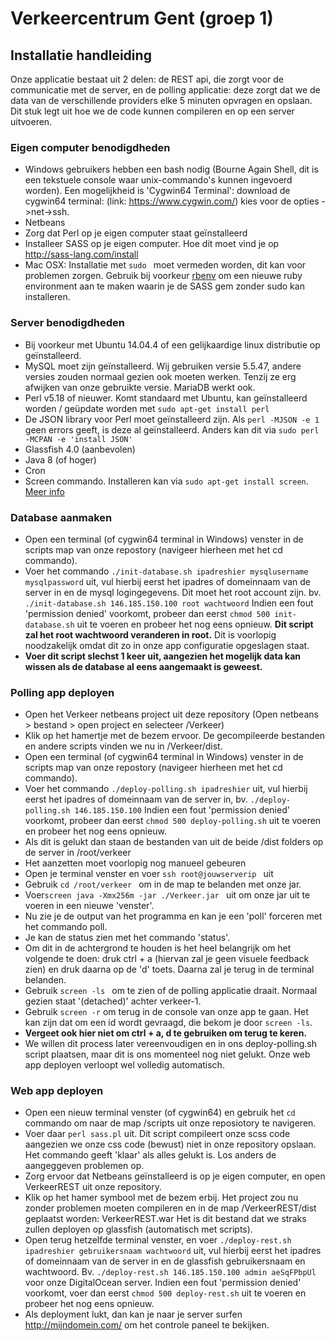 # Verkeercentrum Gent (groep 1)
## Installatie handleiding

Onze applicatie bestaat uit 2 delen: de REST api, die zorgt voor de communicatie met de server, en de polling applicatie: deze zorgt dat we de data van de verschillende providers elke 5 minuten opvragen en opslaan. Dit stuk legt uit hoe we de code kunnen compileren en op een server uitvoeren.

### Eigen computer benodigdheden

* Windows gebruikers hebben een bash nodig (Bourne Again Shell, dit is een tekstuele console waar unix-commando's kunnen ingevoerd worden).
Een mogelijkheid is 'Cygwin64 Terminal': download de cygwin64 terminal: (link: https://www.cygwin.com/) kies voor de opties ->net->ssh.
* Netbeans
* Zorg dat Perl op je eigen computer staat geïnstalleerd
* Installeer SASS op je eigen computer. Hoe dit moet vind je op http://sass-lang.com/install
* Mac OSX: Installatie met ```sudo ``` moet vermeden worden, dit kan voor problemen zorgen. Gebruik bij voorkeur [rbenv](https://github.com/rbenv/rbenv)  om een nieuwe ruby environment aan te maken waarin je de SASS gem zonder sudo kan installeren.

### Server benodigdheden
* Bij voorkeur met Ubuntu 14.04.4 of een gelijkaardige linux distributie op geïnstalleerd.
* MySQL moet zijn geïnstalleerd. Wij gebruiken versie 5.5.47, andere versies zouden normaal gezien ook moeten werken. Tenzij ze erg afwijken van onze gebruikte versie. MariaDB werkt ook.
* Perl v5.18 of nieuwer. Komt standaard met Ubuntu, kan geïnstalleerd worden / geüpdate worden met ```sudo apt-get install perl```
* De JSON library voor Perl moet geïnstalleerd zijn. Als ```perl -MJSON -e 1``` geen errors geeft, is deze al geïnstalleerd. Anders kan dit via 
  ```sudo perl -MCPAN -e 'install JSON'```
* Glassfish 4.0 (aanbevolen)
* Java 8 (of hoger)
* Cron
* Screen commando. Installeren kan via ```sudo apt-get install screen```. [Meer info](https://www.digitalocean.com/community/tutorials/how-to-install-and-use-screen-on-an-ubuntu-cloud-server)

### Database aanmaken

*  Open een terminal (of cygwin64 terminal in Windows) venster in de scripts map van onze repostory (navigeer hierheen met het cd commando). 
*  Voer het commando ``` ./init-database.sh ipadreshier mysqlusername mysqlpassword ``` uit, vul hierbij eerst het ipadres of domeinnaam van de server in en de mysql logingegevens. Dit moet het root account zijn. bv. ``` ./init-database.sh 146.185.150.100 root wachtwoord ``` Indien een fout 'permission denied' voorkomt, probeer dan eerst ```chmod 500 init-database.sh``` uit te voeren en probeer het nog eens opnieuw. **Dit script zal het root wachtwoord veranderen in root.** Dit is voorlopig noodzakelijk omdat dit zo in onze app configuratie opgeslagen staat.
*  **Voer dit script slechst 1 keer uit, aangezien het mogelijk data kan wissen als de database al eens aangemaakt is geweest.**

### Polling app deployen

* Open het Verkeer netbeans project uit deze repository (Open netbeans > bestand > open project en selecteer /Verkeer) 
* Klik op het hamertje met de bezem ervoor. De gecompileerde bestanden en andere scripts vinden we nu in /Verkeer/dist.
* Open een terminal (of cygwin64 terminal in Windows) venster in de scripts map van onze repostory (navigeer hierheen met het cd commando).
* Voer het commando ``` ./deploy-polling.sh ipadreshier ``` uit, vul hierbij eerst het ipadres of domeinnaam van de server in, bv. ``` ./deploy-polling.sh 146.185.150.100 ``` Indien een fout 'permission denied' voorkomt, probeer dan eerst ```chmod 500 deploy-polling.sh``` uit te voeren en probeer het nog eens opnieuw.
* Als dit is gelukt dan staan de bestanden van uit de beide /dist folders op de server in /root/verkeer
* Het aanzetten moet voorlopig nog manueel gebeuren
* Open je terminal venster en voer ``` ssh root@jouwserverip  ``` uit
* Gebruik ``` cd /root/verkeer  ``` om in de map te belanden met onze jar.
* Voer``` screen java -Xmx256m -jar ./Verkeer.jar  ``` uit om onze jar uit te voeren in een nieuwe 'venster'.
* Nu zie je de output van het programma en kan je een 'poll' forceren met het commando poll.
* Je kan de status zien met het commando 'status'.
* Om dit in de achtergrond te houden is het heel belangrijk om het volgende te doen: druk ctrl + a (hiervan zal je geen visuele feedback zien) en druk daarna op de 'd' toets. Daarna zal je terug in de terminal belanden.
* Gebruik ```screen -ls ``` om te zien of de polling applicatie draait. Normaal gezien staat '(detached)' achter verkeer-1.
* Gebruik ``` screen -r ``` om terug in de console van onze app te gaan. Het kan zijn dat om een id wordt gevraagd, die bekom je door ```screen -ls```. 
* **Vergeet ook hier niet om ctrl + a, d te gebruiken om terug te keren.** 
* We willen dit process later vereenvoudigen en in ons deploy-polling.sh script plaatsen, maar dit is ons momenteel nog niet gelukt. Onze web app deployen verloopt wel volledig automatisch.

### Web app deployen

* Open een nieuw terminal venster (of cygwin64) en gebruik het ```cd``` commando om naar de map /scripts uit onze reposiotory te navigeren.
* Voer daar ``` perl sass.pl ``` uit. Dit script compileert onze scss code aangezien we onze css code (bewust) niet in onze repository opslaan. Het commando geeft 'klaar' als alles gelukt is. Los anders de aangeggeven problemen op. 
* Zorg ervoor dat Netbeans geïnstalleerd is op je eigen computer, en open VerkeerREST uit onze repository. 
* Klik op het hamer symbool met de bezem erbij. Het project zou nu zonder problemen moeten compileren en in de map /VerkeerREST/dist geplaatst worden: VerkeerREST.war Het is dit bestand dat we straks zullen deployen op glassfish (automatisch met scripts).
* Open terug hetzelfde terminal venster, en voer ``` ./deploy-rest.sh ipadreshier gebruikersnaam wachtwoord ``` uit, vul hierbij eerst het ipadres of domeinnaam van de server in en de glassfish gebruikersnaam en wachtwoord. Bv. ``` ./deploy-rest.sh 146.185.150.100 admin aeSqFPbpUl ``` voor onze DigitalOcean server. Indien een fout 'permission denied' voorkomt, voer dan eerst ```chmod 500 deploy-rest.sh``` uit te voeren en probeer het nog eens opnieuw.
* Als deployment lukt, dan kan je naar je server surfen http://mijndomein.com/ om het controle paneel te bekijken.
